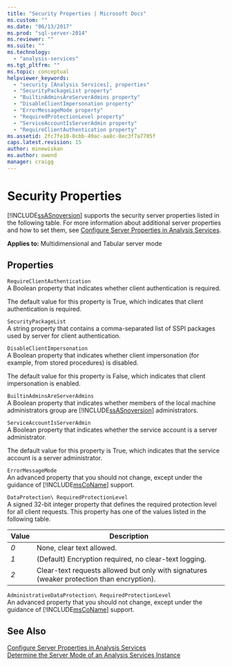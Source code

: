 ```yaml
---
title: "Security Properties | Microsoft Docs"
ms.custom: ""
ms.date: "06/13/2017"
ms.prod: "sql-server-2014"
ms.reviewer: ""
ms.suite: ""
ms.technology: 
  - "analysis-services"
ms.tgt_pltfrm: ""
ms.topic: conceptual
helpviewer_keywords: 
  - "security [Analysis Services], properties"
  - "SecurityPackageList property"
  - "BuiltinAdminsAreServerAdmins property"
  - "DisableClientImpersonation property"
  - "ErrorMessageMode property"
  - "RequiredProtectionLevel property"
  - "ServiceAccountIsServerAdmin property"
  - "RequireClientAuthentication property"
ms.assetid: 2fc7fe10-0cbb-49ac-aa8c-8ec3f7a7705f
caps.latest.revision: 15
author: minewiskan
ms.author: owend
manager: craigg
---
```

# Security Properties
  [!INCLUDE[ssASnoversion](../../includes/ssasnoversion-md.md)] supports the security server properties listed in the following table. For more information about additional server properties and how to set them, see [Configure Server Properties in Analysis Services](server-properties-in-analysis-services.md).  
  
 **Applies to:** Multidimensional and Tabular server mode  
  
## Properties  
 `RequireClientAuthentication`  
 A Boolean property that indicates whether client authentication is required.  
  
 The default value for this property is True, which indicates that client authentication is required.  
  
 `SecurityPackageList`  
 A string property that contains a comma-separated list of SSPI packages used by server for client authentication.  
  
 `DisableClientImpersonation`  
 A Boolean property that indicates whether client impersonation (for example, from stored procedures) is disabled.  
  
 The default value for this property is False, which indicates that client impersonation is enabled.  
  
 `BuiltinAdminsAreServerAdmins`  
 A Boolean property that indicates whether members of the local machine administrators group are [!INCLUDE[ssASnoversion](../../includes/ssasnoversion-md.md)] administrators.  
  
 `ServiceAccountIsServerAdmin`  
 A Boolean property that indicates whether the service account is a server administrator.  
  
 The default value for this property is True, which indicates that the service account is a server administrator.  
  
 `ErrorMessageMode`  
 An advanced property that you should not change, except under the guidance of [!INCLUDE[msCoName](../../includes/msconame-md.md)] support.  
  
 `DataProtection\ RequiredProtectionLevel`  
 A signed 32-bit integer property that defines the required protection level for all client requests. This property has one of the values listed in the following table.  
  
|Value|Description|  
|-----------|-----------------|  
|*0*|None, clear text allowed.|  
|*1*|(Default) Encryption required, no clear-text logging.|  
|*2*|Clear-text requests allowed but only with signatures (weaker protection than encryption).|  
  
 `AdministrativeDataProtection\ RequiredProtectionLevel`  
 An advanced property that you should not change, except under the guidance of [!INCLUDE[msCoName](../../includes/msconame-md.md)] support.  
  
## See Also  
 [Configure Server Properties in Analysis Services](server-properties-in-analysis-services.md)   
 [Determine the Server Mode of an Analysis Services Instance](../instances/determine-the-server-mode-of-an-analysis-services-instance.md)  
  
  
